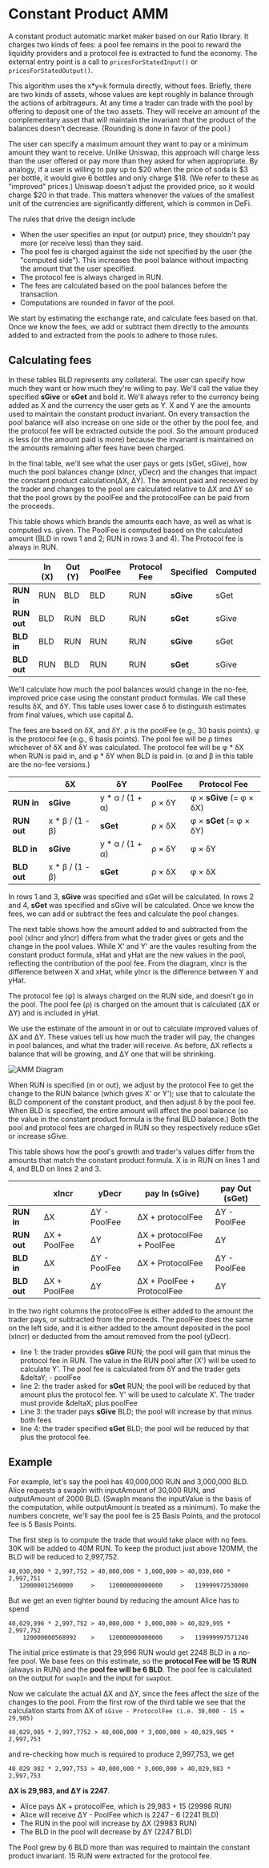 # Constant Product AMM

A constant product automatic market maker based on our Ratio library. It charges
two kinds of fees: a pool fee remains in the pool to reward the liquidity
providers and a protocol fee is extracted to fund the economy. The external
entry point is a call to `pricesForStatedInput()` or `pricesForStatedOutput()`.

This algorithm uses the x*y=k formula directly, without fees. Briefly, there are
two kinds of assets, whose values are kept roughly in balance through the
actions of arbitrageurs. At any time a trader can trade with the pool by
offering to deposit one of the two assets. They will receive an amount
of the complementary asset that will maintain the invariant that the product of
the balances doesn't decrease. (Rounding is done in favor of the
pool.)

The user can specify a maximum amount they want to pay or a minimum amount they
want to receive. Unlike Uniswap, this approach will charge less than the user
offered or pay more than they asked for when appropriate. By analogy, if a user
is willing to pay up to $20 when the price of soda is $3 per bottle, it would
give 6 bottles and only charge $18. (We refer to these as "improved" prices.)
Uniswap doesn't adjust the provided price, so it would charge $20 in that trade.
This matters whenever the values of the smallest unit of the currencies are
significantly different, which is common in DeFi.

The rules that drive the design include

* When the user specifies an input (or output) price, they shouldn't pay more
  (or receive less) than they said.
* The pool fee is charged against the side not specified by the user (the
  "computed side"). This increases the pool balance without impacting the amount
  that the user specified.
* The protocol fee is always charged in RUN.
* The fees are calculated based on the pool balances before the transaction.
* Computations are rounded in favor of the pool.

We start by estimating the exchange rate, and calculate fees based on that. Once
we know the fees, we add or subtract them directly to the amounts added to and
extracted from the pools to adhere to those rules.

## Calculating fees

In these tables BLD represents any collateral. The user can specify how much
they want or how much they're willing to pay. We'll call the value they
specified **sGive** or **sGet** and bold it. We'll always refer to the currency
being added as X and the currency the user gets as Y. X and Y are the amounts
used to maintain the constant product invariant. On every transaction the pool
balance will also increase on one side or the other by the pool fee, and the
protocol fee will be extracted outside the pool. So the amount produced is less
(or the amount paid is more) because the invariant is maintained on the amounts
remaining after fees have been charged. 

In the final table, we'll see what the user pays or gets (sGet, sGive), how much
the pool balances change (xIncr, yDecr) and the changes that impact the constant
product calculation(&Delta;X, &Delta;Y). The amount paid and received by the
trader and changes to the pool are calculated relative to &Delta;X and &Delta;Y
so that the pool grows by the poolFee and the protocolFee can be paid from the
proceeds.

This table shows which brands the amounts each have, as well as what is computed
vs. given. The PoolFee is computed based on the calculated amount (BLD in rows 1
and 2; RUN in rows 3 and 4). The Protocol fee is always in RUN.

|          | In (X) | Out (Y) | PoolFee | Protocol Fee | Specified | Computed |
|---------|-----|-----|--------|-----|------|-----|
| **RUN in** | RUN | BLD | BLD | RUN | **sGive** | sGet |
| **RUN out** | BLD | RUN | BLD | RUN | **sGet** | sGive |
| **BLD in** | BLD | RUN | RUN | RUN | **sGive** | sGet |
| **BLD out** | RUN | BLD | RUN | RUN | **sGet** | sGive |

We'll calculate how much the pool balances would change in the no-fee, improved
price case using the constant product formulas. We call these results &delta;X,
and &delta;Y. This table uses lower case &delta; to distinguish estimates from
final values, which use capital &Delta;.

The fees are based on &delta;X, and &delta;Y. &rho; is the poolFee (e.g., 30
basis points). &phi; is the protocol fee (e.g., 6 basis points). The pool fee
will be &rho; times whichever of &delta;X and &delta;Y was calculated. The
protocol fee will be &phi; * &delta;X when RUN is paid in, and &phi; * &delta;Y
when BLD is paid in. (&alpha; and &beta; in this table are the no-fee versions.)

|          | &delta;X | &delta;Y | PoolFee | Protocol Fee |
|---------|-----|-----|--------|-----|
| **RUN in**  | **sGive** | y * &alpha; / (1 + &alpha;) | &rho; &times; &delta;Y | &phi; &times; **sGive** (= &phi; &times; &delta;X) |
| **RUN out** | x * &beta; / (1 - &beta;) | **sGet** | &rho; &times; &delta;X | &phi; &times; **sGet** (= &phi; &times; &delta;Y) |
| **BLD in**  | **sGive**  | y * &alpha; / (1 + &alpha;) | &rho; &times; &delta;Y | &phi; &times; &delta;Y |
| **BLD out** | x * &beta; / (1 - &beta;) | **sGet** | &rho; &times; &delta;X | &phi; &times; &delta;X |

In rows 1 and 3, **sGive** was specified and sGet will be calculated. In rows 2
and 4, **sGet** was specified and sGive will be calculated. Once we know the
fees, we can add or subtract the fees and calculate the pool changes.

The next table shows how the amount added to and subtracted from the pool (xIncr
and yIncr) differs from what the trader gives or gets and the change in the pool
values. While X' and Y' are the vaules resulting from the constant product
formula, xHat and yHat are the new values in the pool, reflecting the
contribution of the pool fee. From the diagram, xIncr is the difference between
X and xHat, while yIncr is the difference between Y and yHat.

The protocol fee (&phi;) is always charged on the RUN side, and doesn't go in
the pool. The pool fee (&rho;) is charged on the amount that is calculated
(&Delta;X or &Delta;Y) and is included in yHat. 

We use the estimate of the amount in or out to calculate improved values of
&Delta;X and &Delta;Y. These values tell us how much the trader will pay, the
changes in pool balances, and what the trader will receive. As before, &Delta;X
reflects a balance that will be growing, and &Delta;Y one that will be
shrinking.

![AMM Diagram](./AMM-trade.jpeg)

When RUN is specified (in or out), we adjust by the protocol Fee to get the
change to the RUN balance (which gives X' or Y'); use that to calculate the
BLD component of the constant product, and then adjust &delta; by the pool fee.
When BLD is specified, the entire amount will affect the pool balance (so the
value in the constant product formula is the final BLD balance.) Both the pool
and protocol fees are charged in RUN so they respectively reduce sGet or
increase sGive. 

This table shows how the pool's growth and trader's values differ from the
amounts that match the constant product formula. X is in RUN on lines 1 and 4,
and BLD on lines 2 and 3. 

|          | xIncr | yDecr | pay In (sGive) | pay Out (sGet) |
|---------|-----|-----|-----|-----|
| **RUN in**  | &Delta;X | &Delta;Y - PoolFee | &Delta;X + protocolFee | &Delta;Y - PoolFee |
| **RUN out**  | &Delta;X + PoolFee | &Delta;Y | &Delta;X + protocolFee + PoolFee | &Delta;Y |
| **BLD in**  | &Delta;X | &Delta;Y - PoolFee | &Delta;X + ProtocolFee | &Delta;Y - PoolFee |
| **BLD out**  | &Delta;X + PoolFee | &Delta;Y | &Delta;X + PoolFee + ProtocolFee | &Delta;Y |

In the two right columns the protocolFee is either added to the amount the
trader pays, or subtracted from the proceeds. The poolFee does the same on the
left side, and it is either added to the amount deposited in the pool (xIncr)
or deducted from the amout removed from the pool (yDecr).


* line 1: the trader provides **sGive** RUN; the pool will gain that minus
  the protocol fee in RUN. The value in the RUN pool after (X') will be used to
  calculate Y'.  The pool fee is calculated from &delta;Y and the trader gets
  &deltaY; - poolFee
* line 2: the trader asked for **sGet** RUN; the pool will be reduced by that
  amount plus the protocol fee. Y' will be used to calculate X'. The trader
  must provide &deltaX; plus poolFee
* Line 3: the trader pays **sGive** BLD; the pool will increase by that minus
  both fees
* line 4: the trader specified **sGet** BLD; the pool will be reduced by that
  plus the protocol fee.


## Example

For example, let's say the pool has 40,000,000 RUN and 3,000,000 BLD. Alice
requests a swapIn with inputAmount of 30,000 RUN, and outputAmount of 2000 BLD.
(SwapIn means the inputValue is the basis of the computation, while outputAmount
is treated as a minimum). To make the numbers concrete, we'll say the pool fee
is 25 Basis Points, and the protocol fee is 5 Basis Points.

The first step is to compute the trade that would take place with no fees. 30K
will be added to 40M RUN. To keep the product just above 120MM, the BLD will be
reduced to 2,997,752.

```
40,030,000 * 2,997,752 > 40,000,000 * 3,000,000 > 40,030,000 * 2,997,751
   120000012560000     >    120000000000000     >   119999972530000
```

But we get an even tighter bound by reducing the amount Alice has to spend

```
40,029,996 * 2,997,752 > 40,000,000 * 3,000,000 > 40,029,995 * 2,997,752
    120000000568992    >    120000000000000     >   119999997571240
```

The initial price estimate is that 29,996 RUN would get 2248 BLD in a no-fee
pool. We base fees on this estimate, so the **protocol Fee will be 15 RUN**
(always in RUN) and the **pool fee will be 6 BLD**.  The pool fee is calculated
on the output for `swapIn` and the input for `swapOut`.

Now we calculate the actual &Delta;X and &Delta;Y, since the fees affect the
size of the changes to the pool. From the first row of the third table we see
that the calculation starts from &Delta;X of
`sGive - ProtocolFee (i.e. 30,000 - 15 = 29,985)`

```
40,029,985 * 2,997,7752 > 40,000,000 * 3,000,000 > 40,029,985 * 2,997,753
```

and re-checking how much is required to produce 2,997,753, we get

```
40_029_982 * 2,997,753 > 40,000,000 * 3,000,000 > 40,029,983 * 2,997,753
```

**&Delta;X is 29,983, and &Delta;Y is 2247**.

 * Alice pays &Delta;X + protocolFee, which is 29,983 + 15  (29998 RUN)
 * Alice will receive &Delta;Y - PoolFee which is 2247 - 6  (2241 BLD)
 * The RUN in the pool will increase by &Delta;X   (29983 RUN)
 * The BLD in the pool will decrease by &Delta;Y   (2247 BLD)

The Pool grew by 6 BLD more than was required to maintain the constant product
invariant. 15 RUN were extracted for the protocol fee.

